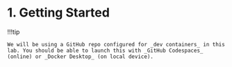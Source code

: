 # 1. Getting Started

!!!tip 

    We will be using a GitHub repo configured for _dev containers_ in this lab. You should be able to launch this with _GitHub Codespaces_ (online) or _Docker Desktop_ (on local device).
